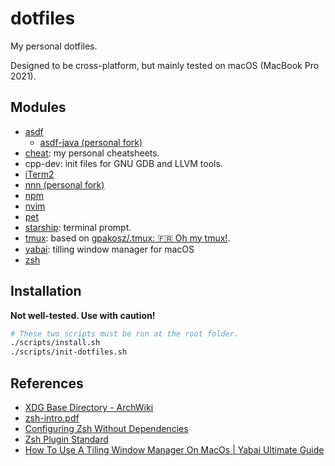 # dotfiles

My personal dotfiles.

Designed to be cross-platform, but mainly tested on macOS (MacBook Pro 2021).

## Modules

- [asdf](https://github.com/asdf-vm/asdf)
  - [asdf-java (personal fork)](https://github.com/rennsax/asdf-java)
- [cheat](https://github.com/cheat/cheat): my personal cheatsheets.
- cpp-dev: init files for GNU GDB and LLVM tools.
- [iTerm2](https://iterm2.com/)
- [nnn (personal fork)](https://github.com/rennsax/nnn)
- [npm](https://www.npmjs.com/)
- [nvim](https://github.com/neovim/neovim)
- [pet](https://github.com/knqyf263/pet)
- [starship](https://starship.rs/): terminal prompt.
- [tmux](https://github.com/tmux/tmux): based on [gpakosz/.tmux: 🇫🇷 Oh my tmux!](https://github.com/gpakosz/.tmux).
- [yabai](https://github.com/koekeishiya/yabai): tilling window manager for macOS
- [zsh](https://github.com/zsh-users/zsh)

## Installation

**Not well-tested. Use with caution!**

```sh
# These two scripts must be run at the root folder.
./scripts/install.sh
./scripts/init-dotfiles.sh
```

## References

- [XDG Base Directory - ArchWiki](https://wiki.archlinux.org/title/XDG_Base_Directory)
- [zsh-intro.pdf](https://www.ecb.torontomu.ca/guides/zsh-intro.pdf)
- [Configuring Zsh Without Dependencies](https://thevaluable.dev/zsh-install-configure-mouseless/)
- [Zsh Plugin Standard](https://zdharma-continuum.github.io/Zsh-100-Commits-Club/Zsh-Plugin-Standard.html)
- [How To Use A Tiling Window Manager On MacOs | Yabai Ultimate Guide](https://www.youtube.com/watch?v=k94qImbFKWE)